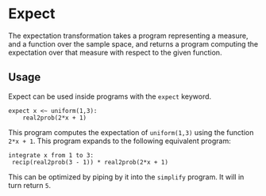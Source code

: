 # Expect

The expectation transformation takes a program representing a measure,
and a function over the sample space, and returns a program computing
the expectation over that measure with respect to the given function.

## Usage

Expect can be used inside programs with the `expect` keyword.

````nohighlight
expect x <~ uniform(1,3):
    real2prob(2*x + 1)
````

This program computes the expectation of `uniform(1,3)` using the
function `2*x + 1`. This program expands to the following equivalent
program:

````
integrate x from 1 to 3: 
 recip(real2prob(3 - 1)) * real2prob(2*x + 1)
````

This can be optimized by piping by it into the `simplify` program. It
will in turn return `5`.
